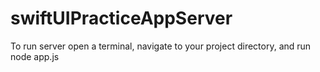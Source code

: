 # swiftUIPracticeAppServer
To run server open a terminal, navigate to your project directory, and run node app.js
